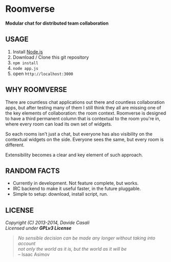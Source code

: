 Roomverse
=========

**Modular chat for distributed team collaboration**


USAGE
-----

1. Install [Node.js](http://nodejs.org/)
2. Download / Clone this git repository
3. `npm install`
4. `node app.js`
5. open `http://localhost:3000`



WHY ROOMVERSE
-------------

There are countless chat applications out there and countless collaboration apps,
but after testing many of them I still think they all are missing one of the key
elements of collaboration: the room context.
Roomverse is designed to have a third permanent column that is contextual to
the room you're in, where every room can load its own set of widgets.

So each rooms isn't just a chat, but everyone has also visibility on the contextual
widgets on the side. Everyone sees the same, but every room is different.

Extensibility becomes a clear and key element of such approach.



RANDOM FACTS
------------

* Currently in development. Not feature complete, but works.
* IRC backend to make it useful faster, in the future pluggable.
* Simple to setup: download, install script, run.



LICENSE
-------

  _Copyright (C) 2013-2014, Davide Casali_  
  _Licensed under **GPLv3 License**_

> _No sensible decision can be made any longer without taking into account   
  not only the world as it is, but the world as it will be_  
  – Isaac Asimov
